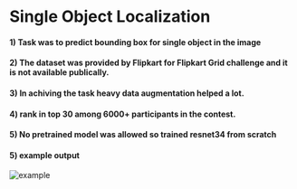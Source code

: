 # Single Object Localization
#### 1) Task was to predict bounding box for single object in the image  <br/>
#### 2) The dataset was provided by Flipkart for Flipkart Grid challenge and it is not available publically. <br/>
#### 3) In achiving the task heavy data augmentation helped a lot.<br/>
#### 4) rank in top 30 among 6000+ participants in the contest. <br/>
#### 5) No pretrained model was allowed so trained resnet34 from scratch
#### 5) example output <br/>
![example](https://github.com/dhananjayraut/Pytorch_CV_examples/blob/master/single-object-localization/exaple_output.png)
